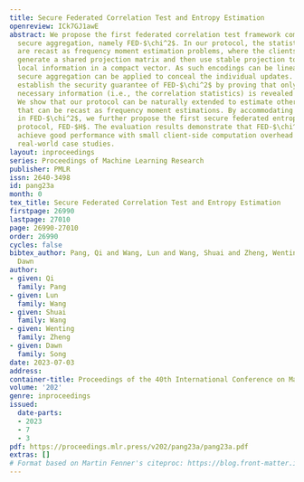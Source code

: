 ```yaml
---
title: Secure Federated Correlation Test and Entropy Estimation
openreview: ICk7GJ1awE
abstract: We propose the first federated correlation test framework compatible with
  secure aggregation, namely FED-$\chi^2$. In our protocol, the statistical computations
  are recast as frequency moment estimation problems, where the clients collaboratively
  generate a shared projection matrix and then use stable projection to encode the
  local information in a compact vector. As such encodings can be linearly aggregated,
  secure aggregation can be applied to conceal the individual updates. We formally
  establish the security guarantee of FED-$\chi^2$ by proving that only the minimum
  necessary information (i.e., the correlation statistics) is revealed to the server.
  We show that our protocol can be naturally extended to estimate other statistics
  that can be recast as frequency moment estimations. By accommodating Shannon’e Entropy
  in FED-$\chi^2$, we further propose the first secure federated entropy estimation
  protocol, FED-$H$. The evaluation results demonstrate that FED-$\chi^2$ and FED-$H$
  achieve good performance with small client-side computation overhead in several
  real-world case studies.
layout: inproceedings
series: Proceedings of Machine Learning Research
publisher: PMLR
issn: 2640-3498
id: pang23a
month: 0
tex_title: Secure Federated Correlation Test and Entropy Estimation
firstpage: 26990
lastpage: 27010
page: 26990-27010
order: 26990
cycles: false
bibtex_author: Pang, Qi and Wang, Lun and Wang, Shuai and Zheng, Wenting and Song,
  Dawn
author:
- given: Qi
  family: Pang
- given: Lun
  family: Wang
- given: Shuai
  family: Wang
- given: Wenting
  family: Zheng
- given: Dawn
  family: Song
date: 2023-07-03
address: 
container-title: Proceedings of the 40th International Conference on Machine Learning
volume: '202'
genre: inproceedings
issued:
  date-parts:
  - 2023
  - 7
  - 3
pdf: https://proceedings.mlr.press/v202/pang23a/pang23a.pdf
extras: []
# Format based on Martin Fenner's citeproc: https://blog.front-matter.io/posts/citeproc-yaml-for-bibliographies/
---
```

